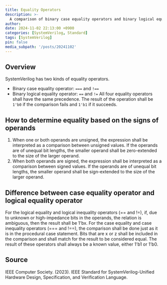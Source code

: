 ```yaml
---
title: Equality Operators
description: >-
  A comparison of binary case equality operators and binary logical equality operators
author:
date: 2024-11-02 22:13:00 +0900
categories: [SystemVerilog, Standard]
tags: [SystemVerilog]
pin: false
media_subpath: '/posts/20241102'
---
```


## Overview
SystemVerilog has two kinds of equality operators.
  - Binary case equality operator: `===` and `!==`
  - Binary logical equality operator: `==` and `!=`
All four equality operators shall have the same precedence. The result of the operation shall be `1'b0` if the comparison fails and `1'b1` if it succeeds.

## How to determine equality based on the signs of operands
1. When one or both operands are unsigned, the expression shall be interpreted as a comparison between unsigned values. If the operands are of unequal bit lengths, the smaller operand shall be zero-extended to the size of the larger operand.
2. When both operands are signed, the expression shall be interpreted as a comparison between signed values. If the operands are of unequal bit lengths, the smaller operand shall be sign-extended to the size of the larger operand.

## Difference between case equality operator and logical equality operator
For the logical equality and logical inequality operators (== and !=), if, due to unknown or high-impedance bits in the operands, the relation is ambiguous, then the result shall be 1'bx.
For the case equality and case inequality operators (=== and !==), the comparison shall be done just as it is in the procedural case statement. Bits that are x or z shall be included in the comparison and shall match for the result to be considered equal. The result of these operators shall always be a known value, either 1'b1 or 1'b0.

## Source
IEEE Computer Society. (2023). IEEE Standard for SystemVerilog-Unified Hardware Design, Specification, and Verification Language.
